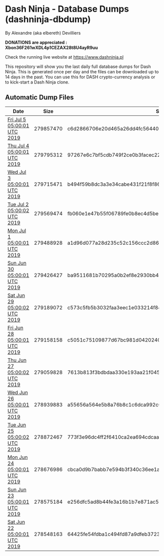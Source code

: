 # Dash Ninja - Database Dumps (dashninja-dbdump)
By Alexandre (aka elbereth) Devilliers

**DONATIONS are appreciated : Xbon36F261wXDL4p1CEZAX28t8U4ayR9uu**

Check the running live website at https://www.dashninja.pl

This repository will show you the last daily full database dumps for Dash Ninja. This is generated once per day and the files can be downloaded up to 14 days in the past.
You can use this for DASH crypto-currency analysis or to kick-start a Dash Ninja clone.


## Automatic Dump Files
| Date | Size | SHA256 |
|--|--|--|
| [Fri Jul  5 05:00:01 UTC 2019](https://transfer.sh/u1wu3/dashninja-dbdump-20190705070001.tar.bz2) | 279857470 | c6d2866706e20d465a26dd4fc56440cd8aeae6568b46b134668175496b0c2198 | 
| [Thu Jul  4 05:00:01 UTC 2019]() | 279795312 | 97267e6c7bf5cdb749f2ce0b3facec224b76e24a7b27fcffdb7f6c4a59aaa1b1 | 
| [Wed Jul  3 05:00:01 UTC 2019](https://transfer.sh/XSX7t/dashninja-dbdump-20190703070001.tar.bz2) | 279715471 | b494f59b8dc3a3e34cabe431f21f8f863d7f17422933f89986633837925a88ff | 
| [Tue Jul  2 05:00:02 UTC 2019](https://transfer.sh/sdn0X/dashninja-dbdump-20190702070002.tar.bz2) | 279569474 | fb060e1e47b55f06789fe0b8ec4d5be1c816d4ed8bb70ccbcc153fcf56bacaaa | 
| [Mon Jul  1 05:00:01 UTC 2019](https://transfer.sh/lLyLZ/dashninja-dbdump-20190701070001.tar.bz2) | 279488928 | a1d96d077a28d235c52c156ccc2d86c49a18cbfa0ae13fc8afadefcaa1ed802e | 
| [Sun Jun 30 05:00:01 UTC 2019](https://transfer.sh/6y3s5/dashninja-dbdump-20190630070001.tar.bz2) | 279426427 | ba9511681b70295a0b2ef8e2930bb4b573090104140b70224f23869997e17319 | 
| [Sat Jun 29 05:00:02 UTC 2019](https://transfer.sh/CPgSX/dashninja-dbdump-20190629070002.tar.bz2) | 279189072 | c573c5fb5b3032faa3eec1e033214f843c32e5248ea61d0d9b052cbfc38f44fa | 
| [Fri Jun 28 05:00:01 UTC 2019](https://transfer.sh/tLEkS/dashninja-dbdump-20190628070001.tar.bz2) | 279158158 | c5051c75109877d67bc981d0420240e879da38f7f6a87ff3ca829a2910f1a3be | 
| [Thu Jun 27 05:00:02 UTC 2019](https://transfer.sh/cJ0E5/dashninja-dbdump-20190627070002.tar.bz2) | 279059828 | 7613b813f3bdbdaa330e193aa21f045b0b5d19bd519d676a992ce7ac4aa30e8a | 
| [Wed Jun 26 05:00:01 UTC 2019](https://transfer.sh/STvqK/dashninja-dbdump-20190626070001.tar.bz2) | 278939883 | a55656a564e5b8a76b8c1c6dca992c0607bca8d0906dfff825b552b2415c0817 | 
| [Tue Jun 25 05:00:02 UTC 2019](https://transfer.sh/ZN4TW/dashninja-dbdump-20190625070002.tar.bz2) | 278872467 | 773f3e96dc4ff2f6410ca2ea694cdcaa8f0ff27d21367c153d1a78d4ec5717a9 | 
| [Mon Jun 24 05:00:01 UTC 2019](https://transfer.sh/yHqs8/dashninja-dbdump-20190624070001.tar.bz2) | 278676986 | cbca0d9b7babb7e594b3f340c36ee1a1bcab63ed8dc98f034a2a647a47a74a47 | 
| [Sun Jun 23 05:00:01 UTC 2019](https://transfer.sh/MB1Or/dashninja-dbdump-20190623070001.tar.bz2) | 278575184 | e256dfc5ad8b44fe3a16b1b7e871ac5432e66be4da04b8febbb00360aff88324 | 
| [Sat Jun 22 05:00:01 UTC 2019](https://transfer.sh/LMDSP/dashninja-dbdump-20190622070001.tar.bz2) | 278548163 | 64425fe54fdba1c494fd87a9dfeb372342c07a03f5545e5359f886804fdeea41 | 
